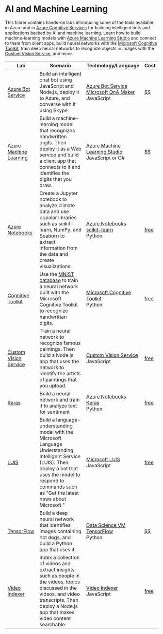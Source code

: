 # AI and Machine Learning

This folder contains hands-on labs introducing some of the tools available in Azure and in [Azure Cognitive Services](https://azure.microsoft.com/services/cognitive-services/) for building intelligent bots and applications backed by AI and machine learning. Learn how to build machine-learning models with [Azure Machine Learning Studio](https://studio.azureml.net/) and connect to them from client apps, build neural networks with the [Microsoft Cognitive Toolkit](https://www.microsoft.com/cognitive-toolkit/), train deep neural networks to recognize objects in images with the [Custom Vision Service](https://azure.microsoft.com/services/cognitive-services/custom-vision-service/), and more.

Lab | Scenario | Technology/Language | Cost
--- | -------- | ------------------- | -
[Azure Bot Service](./Azure%20Bot%20Service) | Build an intelligent chat bot using JavaScript and Node.js, deploy it to Azure, and converse with it using Skype. | [Azure Bot Service](https://azure.microsoft.com/services/bot-service/)<br>[Microsoft QnA Maker](https://qnamaker.ai/)<br>JavaScript | [$$](../Costs.md)
[Azure Machine Learning](./Azure%20Machine%20Learning) | Build a machine-learning model that recognizes handwritten digits. Then deploy it as a Web service and build a client app that connects to it and identifies the digits that you draw. | [Azure Machine Learning Studio](https://studio.azureml.net/)<br>JavaScript or C# | [$$](../Costs.md)
[Azure Notebooks](./Azure%20Notebooks) | Create a Jupyter notebook to analyze climate data and use popular libraries such as scikit-learn, NumPy, and Seaborn to extract information from the data and create visualizations. | [Azure Notebooks](https://notebooks.azure.com/)<br>[scikit-learn](http://scikit-learn.org/stable/)<br>Python | [free](../Costs.md)
[Cognitive Toolkit](./Cognitive%20Toolkit) | Use the [MNIST database](http://yann.lecun.com/exdb/mnist/) to train a neural network built with the Microsoft Cognitive Toolkit to recognize handwritten digits. | [Microsoft Cognitive Toolkit](https://www.microsoft.com/cognitive-toolkit/)<br>Python | [free](../Costs.md)
[Custom Vision Service](./Custom%20Vision%20Service) | Train a neural network to recognize famous paintings. Then build a Node.js app that uses the network to identify the artists of paintings that you upload. | [Custom Vision Service](https://azure.microsoft.com/services/cognitive-services/custom-vision-service/)<br>JavaScript | [free](../Costs.md)
[Keras](./Keras) | Build a neural network and train it to analyze text for sentiment | [Azure Notebooks](https://notebooks.azure.com/)<br>[Keras](https://keras.io/)<br>Python | [free](../Costs.md)
[LUIS](./LUIS) | Build a language-understanding model with the Microsoft Language Understanding Intelligent Service (LUIS). Then deploy a bot that uses the model to respond to commands such as "Get the latest news about Microsoft." | [Microsoft LUIS](https://azure.microsoft.com/services/cognitive-services/language-understanding-intelligent-service/)<br>JavaScript | [free](../Costs.md)
[TensorFlow](./TensorFlow) | Build a deep neural network that identifies images containing hot dogs, and build a Python app that uses it. | [Data Science VM](https://azure.microsoft.com/services/virtual-machines/data-science-virtual-machines/)<br>[TensorFlow](https://www.tensorflow.org/)<br>Python | [$$](../Costs.md)
[Video Indexer](./Video%20Indexer) | Index a collection of videos and extract insights such as people in the videos, topics discussed in the videos, and video transcripts. Then deploy a Node.js app that makes video content searchable. | [Video Indexer](https://azure.microsoft.com/services/cognitive-services/video-indexer/)<br>JavaScript | [free](../Costs.md)
